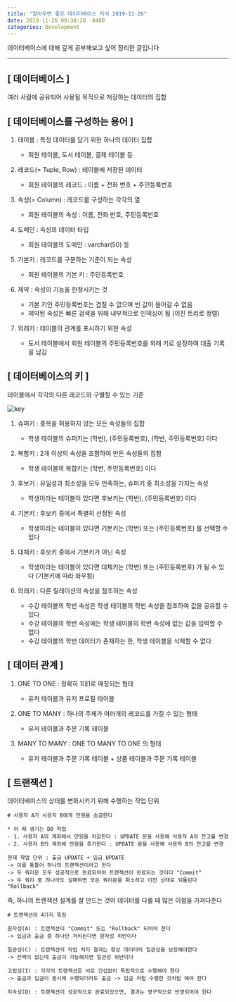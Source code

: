 ```yaml
---
title: "알아두면 좋은 데이터베이스 지식 2019-11-26"
date: 2019-11-26 08:30:28 -0400
categories: Development
---
```

데이터베이스에 대해 깊게 공부해보고 싶어 정리한 글입니다
<hr>

## [ 데이터베이스 ]
여러 사람에 공유되어 사용될 목적으로 저장하는 데이터의 집합

## [ 데이터베이스를 구성하는 용어 ]
1. 테이블 : 특정 데이터를 담기 위한 하나의 데이터 집합
    - 회원 테이블, 도서 테이블, 결제 테이블 등

2. 레코드(= Tuple, Row) : 테이블에 저장된 데이터
    - 회원 테이블의 레코드 : 이름 + 전화 번호 + 주민등록번호 

3. 속성(= Column) : 레코드를 구성하는 각각의 열
    - 회원 테이블의 속성 : 이름, 전화 번호, 주민등록번호

4. 도메인 : 속성의 데이터 타입 
    - 회원 테이블의 도메인 : varchar(50) 등

5. 기본키 : 레코드를 구분하는 기준이 되는 속성
    - 회원 테이블의 기본 키 : 주민등록번호 

6. 제약 : 속성의 기능을 한정시키는 것 
    - 기본 키인 주민등록번호는 겹칠 수 없으며 빈 값이 들어갈 수 없음
    - 제약된 속성은 빠른 검색을 위해 내부적으로 인덱싱이 됨 (이진 트리로 정렬)

7. 외래키 : 테이블의 관계를 표시하기 위한 속성
    - 도서 테이블에서 회원 테이블의 주민등록번호를 외래 키로 설정하여 대출 기록을 남김

## [ 데이터베이스의 키 ]
테이블에서 각각의 다른 레코드와 구별할 수 있는 기준

![key](https://user-images.githubusercontent.com/52072077/94326556-a0df4c80-ffdf-11ea-9484-1817c01f666f.png)

1. 슈퍼키 : 중복을 허용하지 않는 모든 속성들의 집합
    - 학생 테이블의 슈퍼키는 (학번), (주민등록번호), (학번, 주민등록번호) 이다

2. 복합키 : 2개 이상의 속성을 조합하여 만든 속성들의 집합
    - 학생 테이블의 복합키는 (학번, 주민등록번호) 이다

3. 후보키 : 유일성과 최소성을 모두 만족하는, 슈퍼키 중 최소성을 가지는 속성
    - 학생이라는 테이블이 있다면 후보키는 (학번), (주민등록번호) 이다

4. 기본키 : 후보키 중에서 특별히 선정된 속성
    - 학생이라는 테이블이 있다면 기본키는 (학번) 또는 (주민등록번호) 를 선택할 수 있다

5. 대체키 : 후보키 중에서 기본키가 아닌 속성
    - 학생이라는 테이블이 있다면 대체키는 (학번) 또는 (주민등록번호) 가 될 수 있다 (기본키에 따라 좌우됨)

6. 외래키 : 다른 릴레이션의 속성을 참조하는 속성
    - 수강 테이블의 학번 속성은 학생 테이블의 학번 속성을 참조하여 값을 공유할 수 있다
    - 수강 테이블의 학번 속성에는 학생 테이블의 학번 속성에 없는 값을 입력할 수 없다
    - 수강 테이블의 학번 데이터가 존재하는 한, 학생 테이블을 삭제할 수 없다

## [ 데이터 관계 ]

1. ONE TO ONE : 정확히 1대1로 매칭되는 형태
    - 유저 테이블과 유저 프로필 테이블 

2. ONE TO MANY : 하나의 주체가 여러개의 레코드를 가질 수 있는 형태
    - 유저 테이블과 주문 기록 테이블

3. MANY TO MANY : ONE TO MANY TO ONE 의 형태 
    - 유저 테이블과 주문 기록 테이블 + 상품 테이블과 주문 기록 테이블

## [ 트랜잭션 ]
데이터베이스의 상태를 변화시키기 위해 수행하는 작업 단위
```
# 사용자 A가 사용자 B에게 만원을 송금한다 

* 이 때 생기는 DB 작업
- 1. 사용자 A의 계좌에서 만원을 차감한다 : UPDATE 문을 사용해 사용자 A의 잔고를 변경
- 2. 사용자 B의 계좌에 만원을 추가한다 : UPDATE 문을 사용해 사용자 B의 잔고를 변경

현재 작업 단위 : 출금 UPDATE + 입금 UPDATE
-> 이를 통틀어 하나의 트랜잭션이라고 한다
-> 두 쿼리문 모두 성공적으로 완료되어야 트랜잭션이 완료되는 것이다 "Commit"
-> 두 쿼리 중 하나라도 실패하면 모든 쿼리문을 취소하고 이전 상태로 되돌린다 "Rollback"
```

즉, 하나의 트랜잭션 설계를 잘 만드는 것이 데이터를 다룰 때 많은 이점을 가져다준다

```
# 트랜젝션의 4가지 특징

원자성(A) : 트랜잭션이 "Commit" 또는 "Rollback" 되어야 한다
-> 입금과 출금 중 하나만 처리된다면 원자성 위반이다 

일관성(C) : 트랜젝션의 작업 처리 결과는 항상 데이터의 일관성을 보장해야한다
-> 잔액이 없는데 출금이 가능해지면 일관성 위반이다

고립성(I) : 각각의 트랜젝션은 서로 간섭없이 독립적으로 수행해야 한다
-> 출금과 입금이 동시에 수행되더라도 출금 -> 입금 처럼 수행한 것처럼 해야 한다

지속성(D) : 트랜젝션이 성공적으로 완료되었으면, 결과는 영구적으로 반영되어야 한다
```



